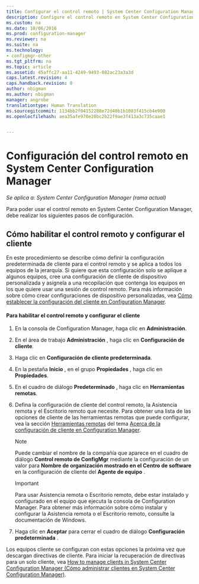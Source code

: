 ```yaml
---
title: Configurar el control remoto | System Center Configuration Manager
description: Configure el control remoto en System Center Configuration Manager.
ms.custom: na
ms.date: 10/06/2016
ms.prod: configuration-manager
ms.reviewer: na
ms.suite: na
ms.technology:
- configmgr-other
ms.tgt_pltfrm: na
ms.topic: article
ms.assetid: 45affc27-aa11-4249-9493-082ac23a3a3d
caps.latest.revision: 4
caps.handback.revision: 0
author: nbigman
ms.author: nbigman
manager: angrobe
translationtype: Human Translation
ms.sourcegitcommit: 1134bb2f04152288e72d40b1b1083f415cb4e900
ms.openlocfilehash: aea35afe970e20bc2b22f9ae3f413a3c735caae1


---
```

# <a name="configuring-remote-control-in-system-center-configuration-manager"></a>Configuración del control remoto en System Center Configuration Manager

*Se aplica a: System Center Configuration Manager (rama actual)*

Para poder usar el control remoto en System Center Configuration Manager, debe realizar los siguientes pasos de configuración.  

## <a name="how-to-enable-remote-control-and-configure-client-settings"></a>Cómo habilitar el control remoto y configurar el cliente  
 En este procedimiento se describe cómo definir la configuración predeterminada de cliente para el control remoto y se aplica a todos los equipos de la jerarquía. Si quiere que esta configuración solo se aplique a algunos equipos, cree una configuración de cliente de dispositivo personalizada y asígnela a una recopilación que contenga los equipos en los que quiere usar una sesión de control remoto. Para más información sobre cómo crear configuraciones de dispositivo personalizadas, vea [Cómo establecer la configuración del cliente en Configuration Manager](../../../../core/clients/deploy/configure-client-settings.md).  

#### <a name="to-enable-remote-control-and-configure-client-settings"></a>Para habilitar el control remoto y configurar el cliente  

1.  En la consola de Configuration Manager, haga clic en **Administración**.  

2.  En el área de trabajo **Administración** , haga clic en **Configuración de cliente**.  

3.  Haga clic en **Configuración de cliente predeterminada**.  

4.  En la pestaña **Inicio** , en el grupo **Propiedades** , haga clic en **Propiedades**.  

5.  En el cuadro de diálogo **Predeterminado**  , haga clic en **Herramientas remotas**.  

6.  Defina la configuración de cliente del control remoto, la Asistencia remota y el Escritorio remoto que necesite. Para obtener una lista de las opciones de cliente de las herramientas remotas que puede configurar, vea la sección [Herramientas remotas](../../../../core/clients/deploy/about-client-settings.md#BKMK_RemoteToolsDeviceSettings) del tema [Acerca de la configuración de cliente en Configuration Manager](../../../../core/clients/deploy/about-client-settings.md).  

    > [!NOTE]  
    >  Puede cambiar el nombre de la compañía que aparece en el cuadro de diálogo **Control remoto de ConfigMgr** mediante la configuración de un valor para **Nombre de organización mostrado en el Centro de software** en la configuración de cliente del **Agente de equipo** .  

    > [!IMPORTANT]  
    >  Para usar Asistencia remota o Escritorio remoto, debe estar instalado y configurado en el equipo que ejecuta la consola de Configuration Manager. Para obtener más información sobre cómo instalar y configurar la Asistencia remota o el Escritorio remoto, consulte la documentación de Windows.  

7.  Haga clic en **Aceptar** para cerrar el cuadro de diálogo **Configuración predeterminada** .  

 Los equipos cliente se configuran con estas opciones la próxima vez que descargan directivas de cliente. Para iniciar la recuperación de directivas para un solo cliente, vea [How to manage clients in System Center Configuration Manager (Cómo administrar clientes en System Center Configuration Manager)](../../../../core/clients/manage/manage-clients.md).  



<!--HONumber=Nov16_HO1-->


